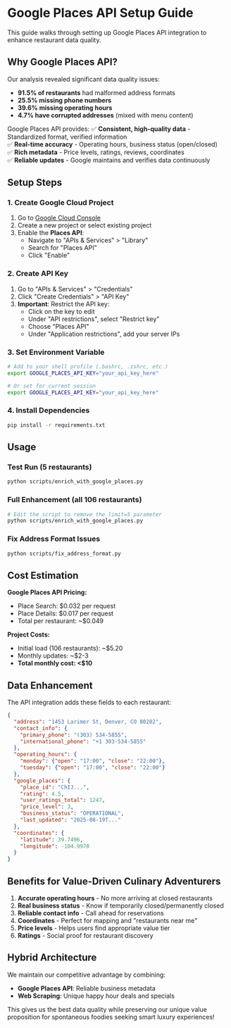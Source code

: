 # Google Places API Setup Guide

This guide walks through setting up Google Places API integration to enhance restaurant data quality.

## Why Google Places API?

Our analysis revealed significant data quality issues:
- **91.5% of restaurants** had malformed address formats
- **25.5% missing phone numbers**
- **39.6% missing operating hours**
- **4.7% have corrupted addresses** (mixed with menu content)

Google Places API provides:
✅ **Consistent, high-quality data** - Standardized format, verified information  
✅ **Real-time accuracy** - Operating hours, business status (open/closed)  
✅ **Rich metadata** - Price levels, ratings, reviews, coordinates  
✅ **Reliable updates** - Google maintains and verifies data continuously  

## Setup Steps

### 1. Create Google Cloud Project

1. Go to [Google Cloud Console](https://console.cloud.google.com/)
2. Create a new project or select existing project
3. Enable the **Places API**:
   - Navigate to "APIs & Services" > "Library"
   - Search for "Places API"
   - Click "Enable"

### 2. Create API Key

1. Go to "APIs & Services" > "Credentials"
2. Click "Create Credentials" > "API Key"
3. **Important**: Restrict the API key:
   - Click on the key to edit
   - Under "API restrictions", select "Restrict key"
   - Choose "Places API"
   - Under "Application restrictions", add your server IPs

### 3. Set Environment Variable

```bash
# Add to your shell profile (.bashrc, .zshrc, etc.)
export GOOGLE_PLACES_API_KEY="your_api_key_here"

# Or set for current session
export GOOGLE_PLACES_API_KEY="your_api_key_here"
```

### 4. Install Dependencies

```bash
pip install -r requirements.txt
```

## Usage

### Test Run (5 restaurants)
```bash
python scripts/enrich_with_google_places.py
```

### Full Enhancement (all 106 restaurants)
```bash
# Edit the script to remove the limit=5 parameter
python scripts/enrich_with_google_places.py
```

### Fix Address Format Issues
```bash
python scripts/fix_address_format.py
```

## Cost Estimation

**Google Places API Pricing:**
- Place Search: $0.032 per request
- Place Details: $0.017 per request  
- Total per restaurant: ~$0.049

**Project Costs:**
- Initial load (106 restaurants): ~$5.20
- Monthly updates: ~$2-3
- **Total monthly cost: <$10**

## Data Enhancement

The API integration adds these fields to each restaurant:

```json
{
  "address": "1453 Larimer St, Denver, CO 80202",
  "contact_info": {
    "primary_phone": "(303) 534-5855",
    "international_phone": "+1 303-534-5855"
  },
  "operating_hours": {
    "monday": {"open": "17:00", "close": "22:00"},
    "tuesday": {"open": "17:00", "close": "22:00"}
  },
  "google_places": {
    "place_id": "ChIJ...",
    "rating": 4.5,
    "user_ratings_total": 1247,
    "price_level": 3,
    "business_status": "OPERATIONAL",
    "last_updated": "2025-08-19T..."
  },
  "coordinates": {
    "latitude": 39.7496,
    "longitude": -104.9978
  }
}
```

## Benefits for Value-Driven Culinary Adventurers

1. **Accurate operating hours** - No more arriving at closed restaurants
2. **Real business status** - Know if temporarily closed/permanently closed  
3. **Reliable contact info** - Call ahead for reservations
4. **Coordinates** - Perfect for mapping and "restaurants near me"
5. **Price levels** - Helps users find appropriate value tier
6. **Ratings** - Social proof for restaurant discovery

## Hybrid Architecture

We maintain our competitive advantage by combining:
- **Google Places API**: Reliable business metadata
- **Web Scraping**: Unique happy hour deals and specials

This gives us the best data quality while preserving our unique value proposition for spontaneous foodies seeking smart luxury experiences!
